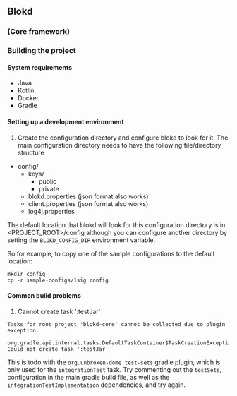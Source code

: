 ## Blokd
### (Core framework)

### Building the project

#### System requirements
- Java
- Kotlin
- Docker
- Gradle

#### Setting up a development environment

1. Create the configuration directory and configure blokd to look for it:
The main configuration directory needs to have the following file/directory structure
- config/
  - keys/
    - public
    - private
  - blokd.properties (json format also works)
  - client.properties (json format also works)
  - log4j.properties

The default location that blokd will look for this configuration directory is in <PROJECT_ROOT>/config
although you can configure another directory by setting the `BLOKD_CONFIG_DIR` environment variable.

So for example, to copy one of the sample configurations to the default location:
```shell
mkdir config
cp -r sample-configs/1sig config
```


#### Common build problems

1. Cannot create task ':testJar'

```
Tasks for root project 'blokd-core' cannot be collected due to plugin exception.

org.gradle.api.internal.tasks.DefaultTaskContainer$TaskCreationException: Could not create task ':testJar'
```

This is todo with the `org.unbroken-dome.test-sets` gradle plugin, which is only used for the `integrationTest` task.
Try commenting out the `testSets`, configuration in the main gradle build file, as well as the `integrationTestImplementation` dependencies, and try again.